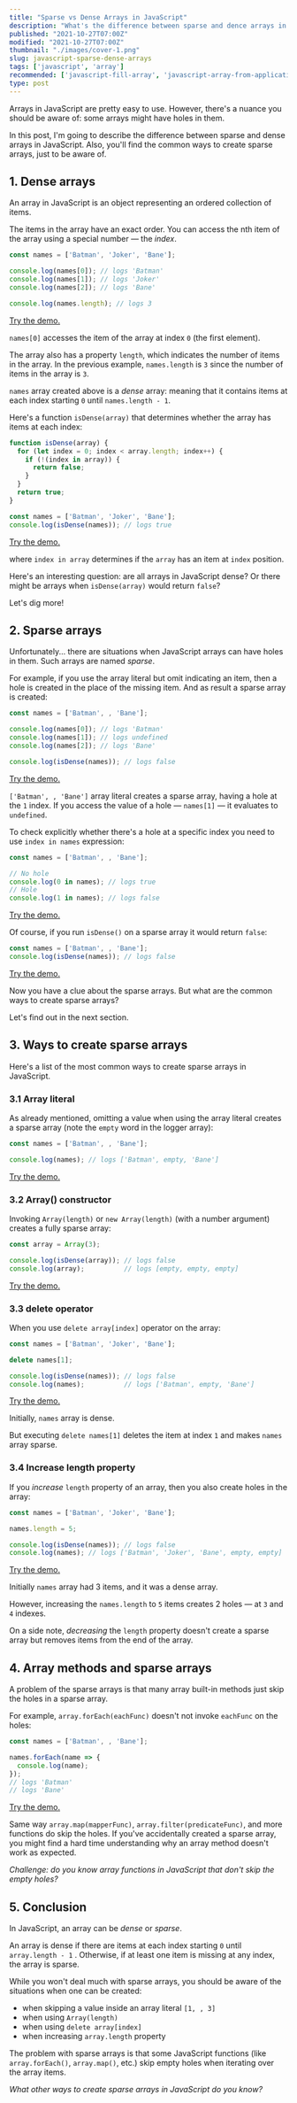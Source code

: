 ```yaml
---
title: "Sparse vs Dense Arrays in JavaScript"
description: "What's the difference between sparse and dence arrays in JavaScript"
published: "2021-10-27T07:00Z"
modified: "2021-10-27T07:00Z"
thumbnail: "./images/cover-1.png"
slug: javascript-sparse-dense-arrays
tags: ['javascript', 'array']
recommended: ['javascript-fill-array', 'javascript-array-from-applications']
type: post
---
```


Arrays in JavaScript are pretty easy to use. However, there's a nuance you should be aware of: some arrays might have holes in them.

In this post, I'm going to describe the difference between sparse and dense arrays in JavaScript. Also, you'll find the common ways to create sparse arrays, just to be aware of.  

<Affiliate type="traversyJavaScript" />

## 1. Dense arrays

An array in JavaScript is an object representing an ordered collection of items.  

The items in the array have an exact order. You can access the nth item of the array using a special number &mdash; the *index*.

```javascript
const names = ['Batman', 'Joker', 'Bane'];

console.log(names[0]); // logs 'Batman'
console.log(names[1]); // logs 'Joker'
console.log(names[2]); // logs 'Bane'

console.log(names.length); // logs 3
```

[Try the demo.](https://jsfiddle.net/dmitri_pavlutin/e1xkqvLm/)

`names[0]` accesses the item of the array at index `0` (the first element).  

The array also has a property `length`, which indicates the number of items in the array. In the previous example, `names.length` is `3` since the number of items in the array is `3`.

`names` array created above is a *dense* array: meaning that it contains items at each index starting `0` until `names.length - 1`.  

Here's a function `isDense(array)` that determines whether the array has items at each index:

```javascript
function isDense(array) {
  for (let index = 0; index < array.length; index++) {
    if (!(index in array)) {
      return false;
    }
  }
  return true;
}

const names = ['Batman', 'Joker', 'Bane'];
console.log(isDense(names)); // logs true
```

[Try the demo.](https://jsfiddle.net/dmitri_pavlutin/bq5tohLk/)

where `index in array` determines if the `array` has an item at `index` position.   

Here's an interesting question: are all arrays in JavaScript dense? Or there might be arrays when `isDense(array)` would return `false`?  

Let's dig more!

## 2. Sparse arrays

Unfortunately... there are situations when JavaScript arrays can have holes in them. Such arrays are named *sparse*.   

For example, if you use the array literal but omit indicating an item, then a hole is created in the place of the missing item. And as result a sparse array is created:

```javascript
const names = ['Batman', , 'Bane'];

console.log(names[0]); // logs 'Batman'
console.log(names[1]); // logs undefined
console.log(names[2]); // logs 'Bane'

console.log(isDense(names)); // logs false
```

[Try the demo.](https://jsfiddle.net/dmitri_pavlutin/krva0udw/)


`['Batman', , 'Bane']` array literal creates a sparse array, having a hole at the `1` index. If you access the value of a hole &mdash; `names[1]` &mdash; it evaluates to `undefined`.  

To check explicitly whether there's a hole at a specific index you need to use `index in names` expression:

```javascript
const names = ['Batman', , 'Bane'];

// No hole
console.log(0 in names); // logs true
// Hole
console.log(1 in names); // logs false
```

[Try the demo.](https://jsfiddle.net/dmitri_pavlutin/hj7dk0tq/)

Of course, if you run `isDense()` on a sparse array it would return `false`:

```javascript
const names = ['Batman', , 'Bane'];
console.log(isDense(names)); // logs false
```

[Try the demo.](https://jsfiddle.net/dmitri_pavlutin/quLjmoav/)

Now you have a clue about the sparse arrays. But what are the common ways to create sparse arrays?  

Let's find out in the next section.  

## 3. Ways to create sparse arrays

Here's a list of the most common ways to create sparse arrays in JavaScript.  

### 3.1 Array literal

As already mentioned, omitting a value when using the array literal creates a sparse array (note the `empty` word in the logger array):

```javascript
const names = ['Batman', , 'Bane'];

console.log(names); // logs ['Batman', empty, 'Bane']
```

[Try the demo.](https://jsfiddle.net/dmitri_pavlutin/ej3a62f4/)

### 3.2 Array() constructor

Invoking `Array(length)` or `new Array(length)` (with a number argument) creates a fully sparse array:

```javascript
const array = Array(3);

console.log(isDense(array)); // logs false
console.log(array);          // logs [empty, empty, empty]
```

[Try the demo.](https://jsfiddle.net/dmitri_pavlutin/zb3mxgLq/)

### 3.3 delete operator

When you use `delete array[index]` operator on the array:

```javascript
const names = ['Batman', 'Joker', 'Bane'];

delete names[1];

console.log(isDense(names)); // logs false
console.log(names);          // logs ['Batman', empty, 'Bane']
```

[Try the demo.](https://jsfiddle.net/dmitri_pavlutin/xn5zvosa/)

Initially, `names` array is dense. 

But executing `delete names[1]` deletes the item at index `1` and makes `names` array sparse.   

### 3.4 Increase length property

If you *increase* `length` property of an array, then you also create holes in the array:

```javascript
const names = ['Batman', 'Joker', 'Bane'];

names.length = 5;

console.log(isDense(names)); // logs false
console.log(names); // logs ['Batman', 'Joker', 'Bane', empty, empty]
```

[Try the demo.](https://jsfiddle.net/dmitri_pavlutin/xn5zvosa/2/)

Initially `names` array had 3 items, and it was a dense array.

However, increasing the `names.length` to `5` items creates 2 holes &mdash; at `3` and `4` indexes.   

On a side note, *decreasing* the `length` property doesn't create a sparse array but removes items from the end of the array.  

## 4. Array methods and sparse arrays

A problem of the sparse arrays is that many array built-in methods just skip the holes in a sparse array.  

For example, `array.forEach(eachFunc)` doesn't not invoke `eachFunc` on the holes:

```javascript
const names = ['Batman', , 'Bane'];

names.forEach(name => {
  console.log(name);
});
// logs 'Batman'
// logs 'Bane'
```

[Try the demo.](https://jsfiddle.net/dmitri_pavlutin/3df4mLn8/)

Same way `array.map(mapperFunc)`, `array.filter(predicateFunc)`, and more functions do skip the holes.  If you've accidentally created a sparse array, you might find a hard time understanding why an array method doesn't work as expected.  

*Challenge: do you know array functions in JavaScript that don't skip the empty holes?*

## 5. Conclusion

In JavaScript, an array can be *dense* or *sparse*.  

An array is dense if there are items at each index starting `0` until `array.length - 1` . Otherwise, if at least one item is missing at any index, the array is sparse.  

While you won't deal much with sparse arrays, you should be aware of the situations when one can be created: 

* when skipping a value inside an array literal `[1, , 3]`
* when using `Array(length)`
* when using `delete array[index]`
* when increasing `array.length` property

The problem with sparse arrays is that some JavaScript functions (like `array.forEach()`, `array.map()`, etc.) skip empty holes when iterating over the array items.  

*What other ways to create sparse arrays in JavaScript do you know?*